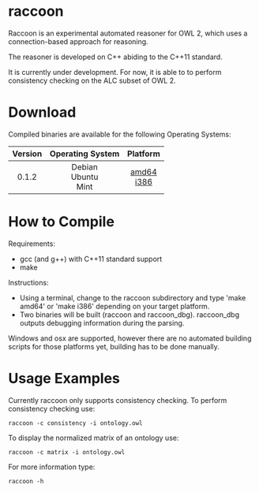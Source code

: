 raccoon
=======

Raccoon is an experimental automated reasoner for OWL 2, which uses a connection-based approach for reasoning.

The reasoner is developed on C++ abiding to the C++11 standard.

It is currently under development. For now, it is able to to perform consistency checking on the ALC subset of OWL 2.

Download
======

Compiled binaries are available for the following Operating Systems:

Version | Operating System | Platform
:------:|:----------------:|:--------:
0.1.2 | Debian<br>Ubuntu<br>Mint | [amd64](https://drive.google.com/file/d/0B4CJaYm24URxMU9XSjJfUjVXRms/view?usp=sharing)<br>[i386](https://drive.google.com/file/d/0B4CJaYm24URxWXUzNllub0pYRlU/view?usp=sharing)

How to Compile
======

Requirements:
* gcc (and g++) with C++11 standard support
* make

Instructions:
* Using a terminal, change to the raccoon subdirectory and type 'make amd64' or 'make i386' depending on your target platform.
* Two binaries will be built (raccoon and raccoon_dbg). raccoon_dbg outputs debugging information during the parsing.


Windows and osx are supported, however there are no automated building scripts for those platforms yet, building has to
be done manually.

Usage Examples
======

Currently raccoon only supports consistency checking.
To perform consistency checking use:
```
raccoon -c consistency -i ontology.owl
```

To display the normalized matrix of an ontology use:
```
raccoon -c matrix -i ontology.owl
```

For more information type:
```
raccoon -h
```
